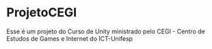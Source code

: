 # ProjetoCEGI


Esse é um projeto do Curso de Unity ministrado pelo CEGI - Centro de Estudos de Games e Internet do ICT-Unifesp
